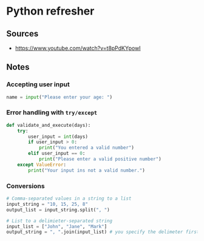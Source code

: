 # Python refresher

## Sources

- https://www.youtube.com/watch?v=t8pPdKYpowI

## Notes

### Accepting user input

```python
name = input("Please enter your age: ")
```

### Error handling with `try/except`

```python
def validate_and_execute(days):
    try:
        user_input = int(days)
        if user_input > 0:
            print("You entered a valid number")
        elif user_input == 0:
            print("Please enter a valid positive number")
    except ValueError:
        print("Your input ins not a valid number.")
```

### Conversions

```python
# Comma-separated values in a string to a list
input_string = "10, 15, 25, 8"
output_list = input_string.split(", ")

# List to a delimieter-separated string
input_list = ["John", "Jane", "Mark"]
output_string = ", ".join(input_list) # you specify the delimeter first and call the `join` function on it

```
